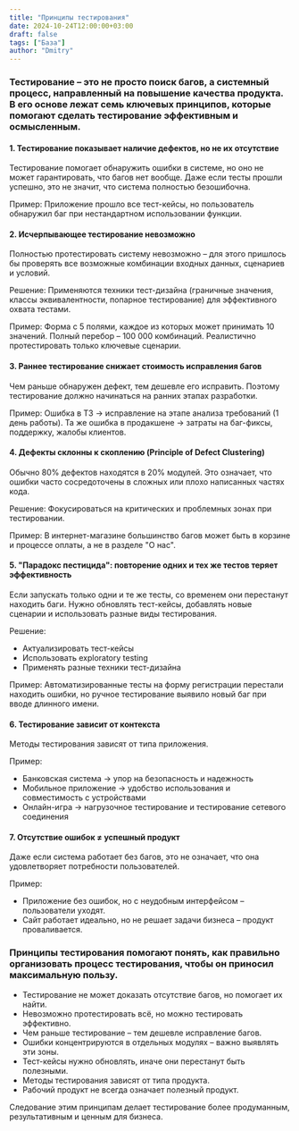 ```yaml
---
title: "Принципы тестирования"
date: 2024-10-24T12:00:00+03:00
draft: false
tags: ["База"]
author: "Dmitry"
---
```


### Тестирование – это не просто поиск багов, а системный процесс, направленный на повышение качества продукта. В его основе лежат семь ключевых принципов, которые помогают сделать тестирование эффективным и осмысленным.


#### 1. Тестирование показывает наличие дефектов, но не их отсутствие

Тестирование помогает обнаружить ошибки в системе, но оно не может гарантировать, что багов нет вообще. Даже если тесты прошли успешно, это не значит, что система полностью безошибочна.

Пример:
Приложение прошло все тест-кейсы, но пользователь обнаружил баг при нестандартном использовании функции.

#### 2. Исчерпывающее тестирование невозможно

Полностью протестировать систему невозможно – для этого пришлось бы проверять все возможные комбинации входных данных, сценариев и условий.

Решение:
Применяются техники тест-дизайна (граничные значения, классы эквивалентности, попарное тестирование) для эффективного охвата тестами.

Пример:
Форма с 5 полями, каждое из которых может принимать 10 значений. Полный перебор – 100 000 комбинаций. Реалистично протестировать только ключевые сценарии.

#### 3. Раннее тестирование снижает стоимость исправления багов

Чем раньше обнаружен дефект, тем дешевле его исправить. Поэтому тестирование должно начинаться на ранних этапах разработки.

Пример:
Ошибка в ТЗ → исправление на этапе анализа требований (1 день работы).
Та же ошибка в продакшене → затраты на баг-фиксы, поддержку, жалобы клиентов.

#### 4. Дефекты склонны к скоплению (Principle of Defect Clustering)

Обычно 80% дефектов находятся в 20% модулей. Это означает, что ошибки часто сосредоточены в сложных или плохо написанных частях кода.

Решение:
Фокусироваться на критических и проблемных зонах при тестировании.

Пример:
В интернет-магазине большинство багов может быть в корзине и процессе оплаты, а не в разделе "О нас".

#### 5. "Парадокс пестицида": повторение одних и тех же тестов теряет эффективность

Если запускать только одни и те же тесты, со временем они перестанут находить баги. Нужно обновлять тест-кейсы, добавлять новые сценарии и использовать разные виды тестирования.

Решение:

- Актуализировать тест-кейсы
- Использовать exploratory testing
- Применять разные техники тест-дизайна

Пример:
Автоматизированные тесты на форму регистрации перестали находить ошибки, но ручное тестирование выявило новый баг при вводе длинного имени.

#### 6. Тестирование зависит от контекста

Методы тестирования зависят от типа приложения.

Пример:

- Банковская система → упор на безопасность и надежность
- Мобильное приложение → удобство использования и совместимость с устройствами
- Онлайн-игра → нагрузочное тестирование и тестирование сетевого соединения

#### 7. Отсутствие ошибок ≠ успешный продукт

Даже если система работает без багов, это не означает, что она удовлетворяет потребности пользователей.

Пример:

- Приложение без ошибок, но с неудобным интерфейсом – пользователи уходят.
- Сайт работает идеально, но не решает задачи бизнеса – продукт проваливается.



### Принципы тестирования помогают понять, как правильно организовать процесс тестирования, чтобы он приносил максимальную пользу.

- Тестирование не может доказать отсутствие багов, но помогает их найти.
- Невозможно протестировать всё, но можно тестировать эффективно.
- Чем раньше тестирование – тем дешевле исправление багов.
- Ошибки концентрируются в отдельных модулях – важно выявлять эти зоны.
- Тест-кейсы нужно обновлять, иначе они перестанут быть полезными.
- Методы тестирования зависят от типа продукта.
- Рабочий продукт не всегда означает полезный продукт.

Следование этим принципам делает тестирование более продуманным, результативным и ценным для бизнеса.